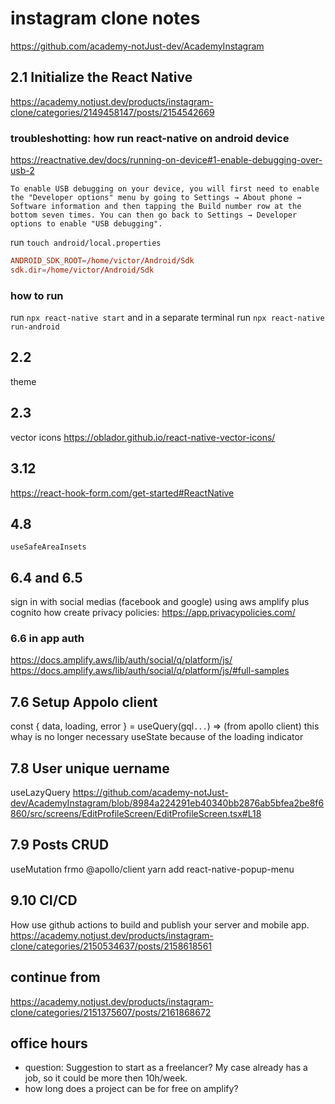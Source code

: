 # instagram clone notes

https://github.com/academy-notJust-dev/AcademyInstagram

## 2.1 Initialize the React Native

https://academy.notjust.dev/products/instagram-clone/categories/2149458147/posts/2154542669

### troubleshotting: how run react-native on android device

https://reactnative.dev/docs/running-on-device#1-enable-debugging-over-usb-2

```text
To enable USB debugging on your device, you will first need to enable the "Developer options" menu by going to Settings → About phone → Software information and then tapping the Build number row at the bottom seven times. You can then go back to Settings → Developer options to enable "USB debugging".
```

run `touch android/local.properties`

```conf
ANDROID_SDK_ROOT=/home/victor/Android/Sdk
sdk.dir=/home/victor/Android/Sdk
```

### how to run

run `npx react-native start` and in a separate terminal run `npx react-native run-android`

## 2.2

theme

## 2.3

vector icons
https://oblador.github.io/react-native-vector-icons/

## 3.12

https://react-hook-form.com/get-started#ReactNative

## 4.8

`useSafeAreaInsets`

## 6.4 and 6.5

sign in with social medias (facebook and google) using aws amplify plus cognito
how create privacy policies: https://app.privacypolicies.com/

### 6.6 in app auth

https://docs.amplify.aws/lib/auth/social/q/platform/js/
https://docs.amplify.aws/lib/auth/social/q/platform/js/#full-samples

## 7.6 Setup Appolo client

const { data, loading, error } = useQuery(gql`...`) => (from apollo client) this whay is no longer necessary useState because of the loading indicator

## 7.8 User unique uername

useLazyQuery https://github.com/academy-notJust-dev/AcademyInstagram/blob/8984a224291eb40340bb2876ab5bfea2be8f6860/src/screens/EditProfileScreen/EditProfileScreen.tsx#L18

## 7.9 Posts CRUD

useMutation frmo @apollo/client
yarn add react-native-popup-menu

## 9.10 CI/CD

How use github actions to build and publish your server and mobile app.
https://academy.notjust.dev/products/instagram-clone/categories/2150534637/posts/2158618561

## continue from

https://academy.notjust.dev/products/instagram-clone/categories/2151375607/posts/2161868672

## office hours

- question: Suggestion to start as a freelancer? My case already has a job, so it could be more then 10h/week.
- how long does a project can be for free on amplify?

